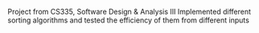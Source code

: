 Project from CS335, Software Design & Analysis III
Implemented different sorting algorithms and tested the efficiency of them from different inputs
